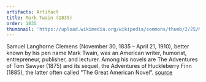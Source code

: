 ```yaml
---
artifacts: Artifact
title: Mark Twain (1835)
order: 1835
thumbnail: 'https://upload.wikimedia.org/wikipedia/commons/thumb/2/25/Mark_Twain%2C_Brady-Handy_photo_portrait%2C_Feb_7%2C_1871%2C_cropped.jpg/220px-Mark_Twain%2C_Brady-Handy_photo_portrait%2C_Feb_7%2C_1871%2C_cropped.jpg'
---
```


Samuel Langhorne Clemens (November 30, 1835 – April 21, 1910), better known by his pen name Mark Twain, was an American writer, humorist, entrepreneur, publisher, and lecturer. Among his novels are The Adventures of Tom Sawyer (1875) and its sequel, the Adventures of Huckleberry Finn (1885), the latter often called "The Great American Novel". [source][1]

[1]:https://en.wikipedia.org/wiki/Mark_Twain
